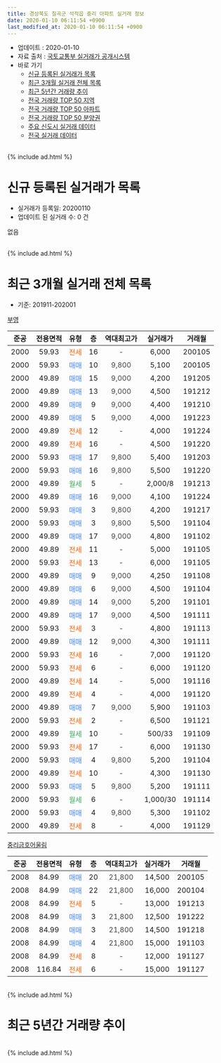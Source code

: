 ```yaml
---
title: 경상북도 칠곡군 석적읍 중리 아파트 실거래 정보
date: 2020-01-10 06:11:54 +0900
last_modified_at: 2020-01-10 06:11:54 +0900
---
```


* 업데이트 : 2020-01-10
* 자료 출처 : [국토교통부 실거래가 공개시스템](http://rt.molit.go.kr)
* 바로 가기
    * [신규 등록된 실거래가 목록](#신규-등록된-실거래가-목록)
    * [최근 3개월 실거래 전체 목록](#최근-3개월-실거래-전체-목록)
    * [최근 5년간 거래량 추이](#최근-5년간-거래량-추이)
    * [전국 거래량 TOP 50 지역](https://inasie.github.io/apt-trade-info/최근-3개월-전국에서-가장-거래가-많이-발생한-지역)
    * [전국 거래량 TOP 50 아파트](https://inasie.github.io/apt-trade-info/최근-3개월-전국에서-가장-거래가-많이-발생한-아파트)
    * [전국 거래량 TOP 50 분양권](https://inasie.github.io/apt-trade-info/최근-3개월-전국에서-가장-거래가-많이-발생한-분양권)
    * [주요 신도시 실거래 데이터](https://inasie.github.io/apt-trade-info/주요-신도시)
    * [전국 실거래 데이터](https://inasie.github.io/apt-trade-info/전국)
<br>
{% include ad.html %}
<br>

# 신규 등록된 실거래가 목록
* 실거래가 등록일: 20200110
* 업데이트 된 실거래 수: 0 건

없음

<br>
{% include ad.html %}
<br>

# 최근 3개월 실거래 전체 목록
* 기준: 201911-202001


[부영](https://search.naver.com/search.naver?query=%EA%B2%BD%EC%83%81%EB%B6%81%EB%8F%84+%EC%B9%A0%EA%B3%A1%EA%B5%B0+%EC%84%9D%EC%A0%81%EC%9D%8D+%EC%A4%91%EB%A6%AC+%EB%B6%80%EC%98%81)

|준공|전용면적|유형|층|역대최고가|실거래가|거래월|
|:---:|:---:|:---:|:---:|:---:|:---:|:---:|
|2000|59.93|<span style="color:#ff5a00">전세</span>|16|<span style="color:#444444">-</span>|6,000|200105|
|2000|59.93|<span style="color:#4285f3">매매</span>|10|<span style="color:#444444">9,800</span>|5,100|200105|
|2000|49.89|<span style="color:#4285f3">매매</span>|15|<span style="color:#444444">9,000</span>|4,200|191205|
|2000|49.89|<span style="color:#4285f3">매매</span>|13|<span style="color:#444444">9,000</span>|4,500|191212|
|2000|49.89|<span style="color:#4285f3">매매</span>|9|<span style="color:#444444">9,000</span>|4,400|191210|
|2000|49.89|<span style="color:#4285f3">매매</span>|5|<span style="color:#444444">9,000</span>|4,000|191223|
|2000|49.89|<span style="color:#ff5a00">전세</span>|12|<span style="color:#444444">-</span>|4,000|191224|
|2000|49.89|<span style="color:#ff5a00">전세</span>|16|<span style="color:#444444">-</span>|4,500|191220|
|2000|59.93|<span style="color:#4285f3">매매</span>|17|<span style="color:#444444">9,800</span>|5,400|191203|
|2000|59.93|<span style="color:#4285f3">매매</span>|16|<span style="color:#444444">9,800</span>|5,500|191220|
|2000|49.89|<span style="color:#34a853">월세</span>|5|<span style="color:#444444">-</span>|2,000/8|191213|
|2000|49.89|<span style="color:#4285f3">매매</span>|16|<span style="color:#444444">9,000</span>|4,100|191224|
|2000|59.93|<span style="color:#4285f3">매매</span>|3|<span style="color:#444444">9,800</span>|4,200|191217|
|2000|59.93|<span style="color:#4285f3">매매</span>|3|<span style="color:#444444">9,800</span>|5,500|191104|
|2000|49.89|<span style="color:#4285f3">매매</span>|17|<span style="color:#444444">9,000</span>|4,800|191102|
|2000|49.89|<span style="color:#ff5a00">전세</span>|11|<span style="color:#444444">-</span>|5,000|191105|
|2000|59.93|<span style="color:#ff5a00">전세</span>|13|<span style="color:#444444">-</span>|6,000|191105|
|2000|49.89|<span style="color:#4285f3">매매</span>|9|<span style="color:#444444">9,000</span>|4,250|191108|
|2000|49.89|<span style="color:#4285f3">매매</span>|6|<span style="color:#444444">9,000</span>|4,500|191104|
|2000|49.89|<span style="color:#4285f3">매매</span>|14|<span style="color:#444444">9,000</span>|5,200|191101|
|2000|49.89|<span style="color:#4285f3">매매</span>|17|<span style="color:#444444">9,000</span>|4,500|191111|
|2000|59.93|<span style="color:#ff5a00">전세</span>|3|<span style="color:#444444">-</span>|4,800|191113|
|2000|49.89|<span style="color:#4285f3">매매</span>|12|<span style="color:#444444">9,000</span>|4,300|191111|
|2000|59.93|<span style="color:#ff5a00">전세</span>|16|<span style="color:#444444">-</span>|7,000|191120|
|2000|59.93|<span style="color:#ff5a00">전세</span>|6|<span style="color:#444444">-</span>|6,000|191120|
|2000|49.89|<span style="color:#ff5a00">전세</span>|14|<span style="color:#444444">-</span>|5,000|191116|
|2000|49.89|<span style="color:#ff5a00">전세</span>|4|<span style="color:#444444">-</span>|4,000|191120|
|2000|49.89|<span style="color:#4285f3">매매</span>|7|<span style="color:#444444">9,000</span>|5,900|191103|
|2000|59.93|<span style="color:#ff5a00">전세</span>|2|<span style="color:#444444">-</span>|6,500|191121|
|2000|49.89|<span style="color:#34a853">월세</span>|10|<span style="color:#444444">-</span>|500/33|191109|
|2000|59.93|<span style="color:#ff5a00">전세</span>|17|<span style="color:#444444">-</span>|6,000|191130|
|2000|59.93|<span style="color:#4285f3">매매</span>|4|<span style="color:#444444">9,800</span>|5,200|191104|
|2000|49.89|<span style="color:#ff5a00">전세</span>|10|<span style="color:#444444">-</span>|4,300|191130|
|2000|59.93|<span style="color:#4285f3">매매</span>|5|<span style="color:#444444">9,800</span>|5,200|191111|
|2000|59.93|<span style="color:#34a853">월세</span>|6|<span style="color:#444444">-</span>|1,000/30|191114|
|2000|59.93|<span style="color:#4285f3">매매</span>|4|<span style="color:#444444">9,800</span>|5,300|191102|
|2000|49.89|<span style="color:#ff5a00">전세</span>|8|<span style="color:#444444">-</span>|4,000|191129|

[중리금호어울림](https://search.naver.com/search.naver?query=%EA%B2%BD%EC%83%81%EB%B6%81%EB%8F%84+%EC%B9%A0%EA%B3%A1%EA%B5%B0+%EC%84%9D%EC%A0%81%EC%9D%8D+%EC%A4%91%EB%A6%AC+%EC%A4%91%EB%A6%AC%EA%B8%88%ED%98%B8%EC%96%B4%EC%9A%B8%EB%A6%BC)

|준공|전용면적|유형|층|역대최고가|실거래가|거래월|
|:---:|:---:|:---:|:---:|:---:|:---:|:---:|
|2008|84.99|<span style="color:#4285f3">매매</span>|20|<span style="color:#444444">21,800</span>|14,500|200105|
|2008|84.99|<span style="color:#4285f3">매매</span>|22|<span style="color:#444444">21,800</span>|16,000|200104|
|2008|84.99|<span style="color:#ff5a00">전세</span>|5|<span style="color:#444444">-</span>|13,000|191213|
|2008|84.99|<span style="color:#4285f3">매매</span>|3|<span style="color:#444444">21,800</span>|12,500|191222|
|2008|84.99|<span style="color:#4285f3">매매</span>|3|<span style="color:#444444">21,800</span>|14,500|191218|
|2008|84.99|<span style="color:#4285f3">매매</span>|4|<span style="color:#444444">21,800</span>|15,000|191103|
|2008|84.99|<span style="color:#ff5a00">전세</span>|8|<span style="color:#444444">-</span>|12,000|191127|
|2008|116.84|<span style="color:#ff5a00">전세</span>|6|<span style="color:#444444">-</span>|15,000|191127|


<br>
{% include ad.html %}
<br>

# 최근 5년간 거래량 추이


<div style="width:100%;">
    <canvas id="deal_progress" height="200"></canvas>
</div>

<script>
new Chart(document.getElementById("deal_progress"), {
    type: 'line',
    data: {
        labels: ['201501','201502','201503','201504','201505','201506','201507','201508','201509','201510','201511','201512','201601','201602','201603','201604','201605','201606','201607','201608','201609','201610','201611','201612','201701','201702','201703','201704','201705','201706','201707','201708','201709','201710','201711','201712','201801','201802','201803','201804','201805','201806','201807','201808','201809','201810','201811','201812','201901','201902','201903','201904','201905','201906','201907','201908','201909','201910','201911','201912','202001'],
        datasets: [{
            label: '매매',
            pointRadius: 1,
            data: [7, 3, 5, 8, 1, 3, 32, 24, 34, 36, 18, 19, 17, 26, 18, 18, 19, 40, 29, 19, 22, 24, 17, 19, 10, 32, 27, 11, 25, 29, 23, 23, 30, 14, 28, 15, 16, 14, 26, 21, 21, 13, 17, 15, 16, 18, 11, 13, 16, 19, 20, 12, 7, 12, 15, 5, 12, 13, 12, 10, 3],
            borderColor: "rgba(255, 201, 14, 1)",
            backgroundColor: "rgba(255, 201, 14, 0.5)",
            fill: false,
            lineTension: 0
        },{
            label: '전월세',
            pointRadius: 1,
            data: [48, 42, 44, 41, 55, 34, 18, 17, 29, 37, 14, 13, 20, 21, 13, 14, 13, 13, 25, 16, 9, 12, 9, 6, 6, 15, 14, 11, 16, 13, 11, 10, 10, 8, 8, 20, 19, 26, 16, 11, 7, 6, 12, 19, 9, 11, 6, 8, 17, 17, 14, 16, 11, 13, 13, 6, 15, 13, 15, 4, 1],
            borderColor: "rgba(0, 141, 185, 1)",
            backgroundColor: "rgba(0, 141, 185, 0.5)",
            fill: false,
            lineTension: 0
        }
        ]
    },
    options: {
        responsive: true,
        title: {
            display: false
        },
        tooltips: {
            mode: 'index',
            intersect: false
        },
        hover: {
            mode: 'nearest',
            intersect: true
        },
        scales: {
            xAxes: [{
                display: true,
                scaleLabel: {
                    display: true,
                    labelString: '년/월'
                }
            }],
            yAxes: [{
                display: true,
                ticks: {
                    suggestedMin: 0,
                },
                scaleLabel: {
                    display: true,
                    labelString: '실거래 수'
                }
            }]
        }
    }
});

</script>


<br>
{% include ad.html %}
<br>

